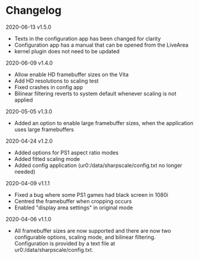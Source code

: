 # Changelog

2020-06-13 v1.5.0
- Texts in the configuration app has been changed for clarity
- Configuration app has a manual that can be opened from the LiveArea
- kernel plugin does not need to be updated

2020-06-09 v1.4.0
- Allow enable HD framebuffer sizes on the Vita
- Add HD resolutions to scaling test
- Fixed crashes in config app
- Bilinear filtering reverts to system default whenever scaling is not applied

2020-05-05 v1.3.0
- Added an option to enable large framebuffer sizes, when the application uses large framebuffers

2020-04-24 v1.2.0
- Added options for PS1 aspect ratio modes
- Added fitted scaling mode
- Added config application (ur0:/data/sharpscale/config.txt no longer needed)

2020-04-09 v1.1.1
- Fixed a bug where some PS1 games had black screen in 1080i
- Centred the framebuffer when cropping occurs
- Enabled "display area settings" in original mode

2020-04-06 v1.1.0
- All framebuffer sizes are now supported and there are now two configurable options, scaling mode, and bilinear filtering.  
Configuration is provided by a text file at ur0:/data/sharpscale/config.txt.
